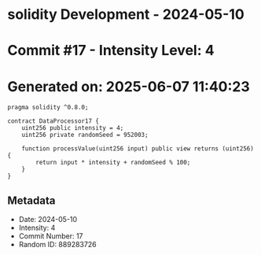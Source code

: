﻿# solidity Development - 2024-05-10
# Commit #17 - Intensity Level: 4
# Generated on: 2025-06-07 11:40:23
```solidity
pragma solidity ^0.8.0;

contract DataProcessor17 {
    uint256 public intensity = 4;
    uint256 private randomSeed = 952003;

    function processValue(uint256 input) public view returns (uint256) {
        return input * intensity + randomSeed % 100;
    }
}
```
## Metadata
- Date: 2024-05-10
- Intensity: 4
- Commit Number: 17
- Random ID: 889283726
